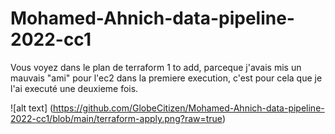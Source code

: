 # Mohamed-Ahnich-data-pipeline-2022-cc1

Vous voyez dans le plan de terraform 1 to add, parceque j'avais mis un mauvais "ami" pour l'ec2 dans la premiere execution, c'est pour cela que je l'ai executé une deuxieme fois.

![alt text] (https://github.com/GlobeCitizen/Mohamed-Ahnich-data-pipeline-2022-cc1/blob/main/terraform-apply.png?raw=true)